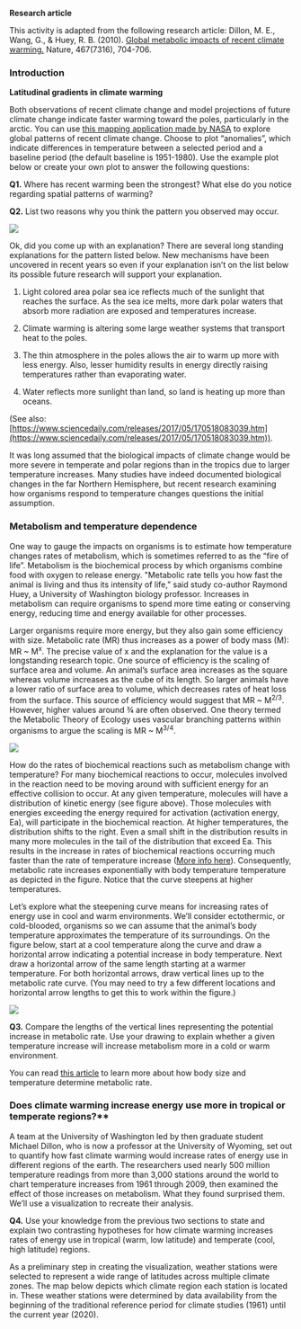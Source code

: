 
**Research article**

This activity is adapted from the following research article: Dillon, M. E., Wang, G., & Huey, R. B. (2010). [Global metabolic impacts of recent climate warming.](https://www.nature.com/articles/nature09407) Nature, 467(7316), 704-706. 

### Introduction 
**Latitudinal gradients in climate warming**

Both observations of recent climate change and model projections of future climate change indicate faster warming toward the poles, particularly in the arctic. You can use [this mapping application made by NASA](https://data.giss.nasa.gov/gistemp/maps/index_v4.html) to explore global patterns of recent climate change. Choose to plot “anomalies”, which indicate differences in temperature between a selected period and a baseline period (the default baseline is 1951-1980). Use the example plot below or create your own plot to answer the following questions:

**Q1.** Where has recent warming been the strongest? What else do you notice regarding spatial patterns of warming?

**Q2.** List two reasons why you think the pattern you observed may occur.

![](https://lh6.googleusercontent.com/hnYwq0F19xNh13yyGsGQv5hEBwrRAzjs3RU5uNQ8jpmR1RkrtjsxAxmwF4r1I5lGv_m7PgLiXoWXcgYxONMuWQzHFUVKs72XjlL_Cm_uLxseYWrg7d-znBrCpa967h5p4CEQZYAV)

Ok, did you come up with an explanation? There are several long standing explanations for the pattern listed below. New mechanisms have been uncovered in recent years so even if your explanation isn’t on the list below its possible future research will support your explanation.

1.  Light colored area polar sea ice reflects much of the sunlight that reaches the surface. As the sea ice melts, more dark polar waters that absorb more radiation are exposed and temperatures increase.
    
2.  Climate warming is altering some large weather systems that transport heat to the poles.
    
3.  The thin atmosphere in the poles allows the air to warm up more with less energy. Also, lesser humidity results in energy directly raising temperatures rather than evaporating water.
    
4.  Water reflects more sunlight than land, so land is heating up more than oceans.

(See also: [https://www.sciencedaily.com/releases/2017/05/170518083039.htm](https://www.sciencedaily.com/releases/2017/05/170518083039.htm)).

It was long assumed that the biological impacts of climate change would be more severe in temperate and polar regions than in the tropics due to larger temperature increases. Many studies have indeed documented biological changes in the far Northern Hemisphere, but recent research examining how organisms respond to temperature changes questions the initial assumption.

### Metabolism and temperature dependence
One way to gauge the impacts on organisms is to estimate how temperature changes rates of metabolism, which is sometimes referred to as the “fire of life”. Metabolism is the biochemical process by which organisms combine food with oxygen to release energy. "Metabolic rate tells you how fast the animal is living and thus its intensity of life," said study co-author Raymond Huey, a University of Washington biology professor. Increases in metabolism can require organisms to spend more time eating or conserving energy, reducing time and energy available for other processes.

Larger organisms require more energy, but they also gain some efficiency with size. Metabolic rate (MR) thus increases as a power of body mass (M): MR ~ M<sup>x</sup>. The precise value of x and the explanation for the value is a longstanding research topic. One source of efficiency is the scaling of surface area and volume. An animal’s surface area increases as the square whereas volume increases as the cube of its length. So larger animals have a lower ratio of surface area to volume, which decreases rates of heat loss from the surface. This source of efficiency would suggest that MR ~ M<sup>2/3</sup>. However, higher values around ¾ are often observed. One theory termed the Metabolic Theory of Ecology uses vascular branching patterns within organisms to argue the scaling is MR ~ M<sup>3/4</sup>.

![](https://lh4.googleusercontent.com/DUBhci9jvpJ63e3oSe7KB_f-mzJ_98PRWVnsS-ZeWAtWzSos-lkDVnOsavxLmTBzsbVARsVdcjoMxiRQ-S8OWt9RHMaVIr2-bJiZHpPv7u05gpY0yGmyFGQkmuAiZOPIPfgCZOZG)

How do the rates of biochemical reactions such as metabolism change with temperature? For many biochemical reactions to occur, molecules involved in the reaction need to be moving around with sufficient energy for an effective collision to occur. At any given temperature, molecules will have a distribution of kinetic energy (see figure above). Those molecules with energies exceeding the energy required for activation (activation energy, Ea), will participate in the biochemical reaction. At higher temperatures, the distribution shifts to the right. Even a small shift in the distribution results in many more molecules in the tail of the distribution that exceed Ea. This results in the increase in rates of biochemical reactions occurring much faster than the rate of temperature increase ([More info here](https://courses.lumenlearning.com/suny-introductory-chemistry/chapter/factors-that-affect-the-rate-of-reactions/)). Consequently, metabolic rate increases exponentially with body temperature temperature as depicted in the figure. Notice that the curve steepens at higher temperatures.

  

Let’s explore what the steepening curve means for increasing rates of energy use in cool and warm environments. We’ll consider ectothermic, or cold-blooded, organisms so we can assume that the animal’s body temperature approximates the temperature of its surroundings. On the figure below, start at a cool temperature along the curve and draw a horizontal arrow indicating a potential increase in body temperature. Next draw a horizontal arrow of the same length starting at a warmer temperature. For both horizontal arrows, draw vertical lines up to the metabolic rate curve. (You may need to try a few different locations and horizontal arrow lengths to get this to work within the figure.)

![](https://lh4.googleusercontent.com/pNbLVezV6CMWmT3mWAQkyJRbRrv2yjmHylF6g_yn769J7hAvvPpQed6Kl3lf-MB2pwMOdin_e3VAVH91LJX6Hs1H9OhrSBw6OIy5EbwFwWFFzdSS8idWhcgKYIsdS-GuE3f5qW1K)

**Q3.** Compare the lengths of the vertical lines representing the potential increase in metabolic rate. Use your drawing to explain whether a given temperature increase will increase metabolism more in a cold or warm environment.

You can read [this article](https://www.nature.com/scitable/knowledge/library/body-size-and-temperature-why-they-matter-15157011/) to learn more about how body size and temperature determine metabolic rate.

### Does climate warming increase energy use more in tropical or temperate regions?**

A team at the University of Washington led by then graduate student Michael Dillon, who is now a professor at the University of Wyoming, set out to quantify how fast climate warming would increase rates of energy use in different regions of the earth. The researchers used nearly 500 million temperature readings from more than 3,000 stations around the world to chart temperature increases from 1961 through 2009, then examined the effect of those increases on metabolism. What they found surprised them. We’ll use a visualization to recreate their analysis. 

**Q4.** Use your knowledge from the previous two sections to state and explain two contrasting hypotheses for how climate warming increases rates of energy use in tropical (warm, low latitude) and temperate (cool, high latitude) regions.

As a preliminary step in creating the visualization, weather stations were selected to represent a wide range of latitudes across multiple climate zones. The map below depicts which climate region each station is located in. These weather stations were determined by data availability from the beginning of the traditional reference period for climate studies (1961) until the current year (2020). 
